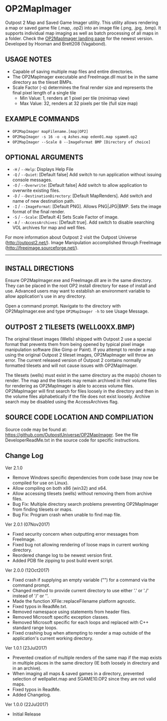 # OP2MapImager

Outpost 2 Map and Saved Game Imager utility. This utility allows rendering a map or saved game file (.map, .op2) into an image file (.png, .jpg, .bmp). It supports individual map imaging as well as batch processing of all maps in a folder. Check the [OP2MapImager landing page](https://wiki.outpost2.net/doku.php?id=outpost_2:helper_programs:op2mapimager) for the newest version. Developed by Hooman and Brett208 (Vagabond).

## USAGE NOTES
  * Capable of saving multiple map files and entire directories.
  * The OP2MapImager executable and FreeImage.dll must be in the same directory as the tileset BMPs.
  * Scale Factor (-s) determines the final render size and represents the final pixel length of a single tile
    * Min Value: 1, renders at 1 pixel per tile (minimap view)
    * Max Value: 32, renders at 32 pixels per tile (full size map)

## EXAMPLE COMMANDS
  * `OP2MapImager mapFilename.[map|OP2]`
  * `OP2MapImager -s 16 -o -q Ashes.map eden01.map sgame0.op2`
  * `OP2MapImager --Scale 8 --ImageFormat BMP [Directory of choice]`

## OPTIONAL ARGUMENTS
  * `-H` / `--Help`: Displays Help File
  * `-Q` / `--Quiet`: [Default false] Add switch to run application without issuing console messages.
  * `-O` / `--Overwrite`: [Default false] Add switch to allow application to overwrite existing files.
  * `-D` / `--DestinationDirectory`: [Default MapRenders]. Add switch and name of new destination path.
  * `-I` / `--ImageFormat`: [Default PNG]. Allows PNG|JPG|BMP. Sets the image format of the final render.
  * `-S` / `--Scale`: [Default 4] Sets Scale Factor of image.
  * `-A` / `--AccessArchives`: [Default true]. Add switch to disable searching VOL archives for map and well files.

For more information about Outpost 2 visit the Outpost Universe (http://outpost2.net/).
Image Manipulation accomplished through FreeImage (http://freeimage.sourceforge.net/).


----


## INSTALL DIRECTIONS

Ensure OP2MapImager.exe and FreeImage.dll are in the same directory. They can be placed in the root OP2 install directory for ease of install and use. Advanced users may want to establish an environment variable to allow application's use in any directory.

Open a command prompt. Navigate to the directory with OP2MapImager.exe and type `OP2MapImager -h` to see Usage Message.


## OUTPOST 2 TILESETS (WELL00XX.BMP)

The original tileset images (Wells) shipped with Outpost 2 use a special format that prevents them from being opened by typical pixel image manipulation software (like Gimp or Paint). If you attempt to render a map using the original Outpost 2 tileset images, OP2MapImager will throw an error. The current released version of Outpost 2 contains normally formatted tilesets and will not cause issues with OP2MapImager.

The tilesets (wells) must exist in the same directory as the map(s) chosen to render. The map and the tilesets may remain archived in their volume files for rendering as OP2MapImager is able to access volume files. OP2MapImager will first search for files loosely in the directory and then in the volume files alphabetically if the file does not exist loosely. Archive search may be disabled using the AccessArchives flag.


## SOURCE CODE LOCATION AND COMPILIATION

Source code may be found at: https://github.com/OutpostUniverse/OP2MapImager. See the file DeveloperReadMe.txt in the source code for specific instructions.


## Change Log

Ver 2.1.0
 * Remove Windows specific dependencies from code base (may now be compiled for use on Linux).
 * Allow compiling on both x86 (win32) and x64.
 * Allow accessing tilesets (wells) without removing them from archive files.
 * Bug Fix: Multiple directory search problems preventing OP2MapImager from finding tilesets or maps.
 * Bug Fix: Program crash when unable to find map file.

Ver 2.0.1 (07Nov2017)
  * Fixed security concern when outputting error messages from FreeImage.
  * Fixed bug not allowing rendering of loose maps in current working directory.
  * Reordered change log to be newest version first.
  * Added PDB file zipping to post build event script.

Ver 2.0.0 (12Oct2017)
  * Fixed crash if supplying an empty variable ("") for a command via the command prompt.
  * Changed method to provide current directory to use either '.' or './' instead of '/' or '\'.
  * Made the function XFile::replaceFilename platform agnostic.
  * Fixed typos in ReadMe.txt.
  * Removed namespace using statements from header files.
  * Removed Microsoft specific exception classes.
  * Removed Microsoft specific for each loops and replaced with C++ standard range loops.
  * Fixed crashing bug when attempting to render a map outside of the application's current working directory.

Ver 1.0.1 (23Jul2017)
 * Prevented creation of multiple renders of the same map if the map exists in multiple places in the same directory (IE both loosely in directory and in an archive).
 * When imaging all maps & saved games in a directory, prevented selection of wellpallet.map and SGAME10.OP2 since they are not valid maps.
 * Fixed typos in ReadMe.
 * Added Changelog.

Ver 1.0.0 (22Jul2017)
 * Initial Release
